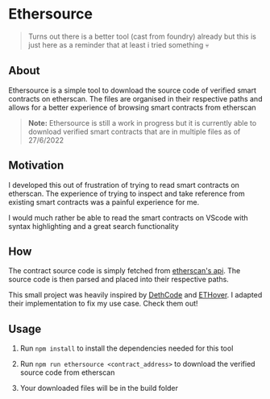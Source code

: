 # Ethersource

> Turns out there is a better tool (cast from foundry) already but this is just here as a reminder that at least i tried something 💀

## About

Ethersource is a simple tool to download the source code of verified smart contracts on etherscan. The files are organised in their respective paths and allows for a better experience of browsing smart contracts from etherscan

> **Note:**
> Ethersource is still a work in progress but it is currently able to download verified smart contracts that are in multiple files as of 27/6/2022

## Motivation

I developed this out of frustration of trying to read smart contracts on etherscan. The experience of trying to inspect and take reference from existing smart contracts was a painful experience for me.

I would much rather be able to read the smart contracts on VScode with syntax highlighting and a great search functionality

## How

The contract source code is simply fetched from [etherscan's api](https://docs.etherscan.io/api-endpoints/contracts). The source code is then parsed and placed into their respective paths.

This small project was heavily inspired by [DethCode](https://github.com/dethcrypto/dethcode) and [ETHover](https://github.com/ConsenSys/vscode-ethover). I adapted their implementation to fix my use case. Check them out!

## Usage

1. Run `npm install` to install the dependencies needed for this tool

2. Run `npm run ethersource <contract_address>` to download the verified source code from etherscan

3. Your downloaded files will be in the build folder
